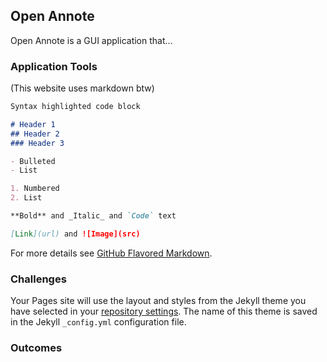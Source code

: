 ## Open Annote

Open Annote is a GUI application that...

### Application Tools

(This website uses markdown btw)

```markdown
Syntax highlighted code block

# Header 1
## Header 2
### Header 3

- Bulleted
- List

1. Numbered
2. List

**Bold** and _Italic_ and `Code` text

[Link](url) and ![Image](src)
```

For more details see [GitHub Flavored Markdown](https://guides.github.com/features/mastering-markdown/).

### Challenges

Your Pages site will use the layout and styles from the Jekyll theme you have selected in your [repository settings](https://github.com/Dareike21/dareike21.github.io/settings). The name of this theme is saved in the Jekyll `_config.yml` configuration file.

### Outcomes

